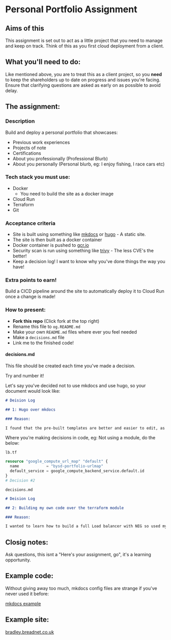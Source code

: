 # Personal Portfolio Assignment

## Aims of this

This assignment is set out to act as a little project that you need to manage and keep on track. Think of this as you first cloud deployment from a client.

## What you'll need to do:

Like mentioned above, you are to treat this as a client project, so you **need** to keep the shareholders up to date on progress and issues you're facing. Ensure that clarifying questions are asked as early on as possible to avoid delay.

## The assignment:

### Description

Build and deploy a personal portfolio that showcases:
* Previous work experiences
* Projects of note
* Certifications
* About you professionally (Professional Blurb)
* About you personally (Personal blurb, eg: I enjoy fishing, I race cars etc)

### Tech stack you **must** use:

* Docker 
    * You need to build the site as a docker image
* Cloud Run 
* Terraform
* Git

### Acceptance criteria

* Site is built using something like [mkdocs](https://www.mkdocs.org) or [hugo](gohugo.io/) - A static site.
* The site is then built as a docker container
* Docker container is pushed to [gcr.io](https://cloud.google.com/container-registry/)
* Security scan is run using something like [trivy](https://aquasecurity.github.io/trivy/) - The less CVE's the better! 
* Keep a decision log! I want to know why you've done things the way you have!


### Extra points to earn!

Build a CICD pipeline around the site to automatically deploy it to Cloud Run once a change is made!

### How to present:
* **Fork this repo** (Click fork at the top right)
* Rename this file to `og.README.md`
* Make your own `README.md` files where ever you feel needed
* Make a `decisions.md` file
* Link me to the finished code!


#### decisions.md

This file should be created each time you've made a decision.

Try and number it! 

Let's say you've decided not to use mkdocs and use hugo, so your document would look like:
```markdown
# Deision Log

## 1: Hugo over mkdocs

### Reason:

I found that the pre-built templates are better and easier to edit, as well as the build process etc...
```

Where you're making decisions in code, eg: Not using a module, do the below:

`lb.tf`
```terraform
resource "google_compute_url_map" "default" {
  name            = "bysd-portfolio-urlmap"
  default_service = google_compute_backend_service.default.id
}
# Decision #2
```

`decisions.md`
```markdown
# Deision Log

## 2: Building my own code over the terraform module

### Reason:

I wanted to learn how to build a full Load balancer with NEG so used my own code over the module.
```

## Closig notes:

Ask questions, this isnt a "Here's your assignment, go", it's a learning opportunity.

## Example code: 

Without giving away too much, mkdocs config files are strange if you've never used it before:

[mkdocs example](https://gist.github.com/userbradley/9aabac20e47c420e07b9bc0621378310)

## Example site:

[bradley.breadnet.co.uk](https://bradley.breadnet.co.uk)